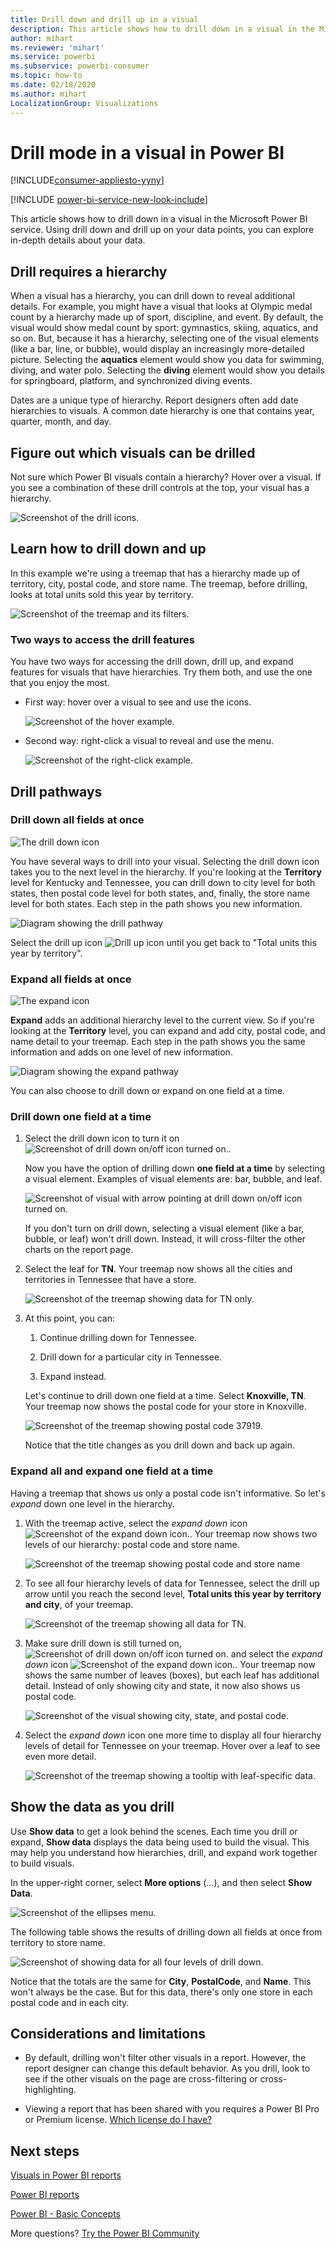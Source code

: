 ```yaml
---
title: Drill down and drill up in a visual
description: This article shows how to drill down in a visual in the Microsoft Power BI service.
author: mihart
ms.reviewer: 'mihart'
ms.service: powerbi
ms.subservice: powerbi-consumer
ms.topic: how-to
ms.date: 02/18/2020
ms.author: mihart
LocalizationGroup: Visualizations
---
```

# Drill mode in a visual in Power BI

[!INCLUDE[consumer-appliesto-yyny](../includes/consumer-appliesto-yyny.md)]

[!INCLUDE [power-bi-service-new-look-include](../includes/power-bi-service-new-look-include.md)]

This article shows how to drill down in a visual in the Microsoft Power BI service. Using drill down and drill up on your data points, you can explore in-depth details about your data. 

## Drill requires a hierarchy

When a visual has a hierarchy, you can drill down to reveal additional details. For example, you might have a visual that looks at Olympic medal count by a hierarchy made up of sport, discipline, and event. By default, the visual would show medal count by sport: gymnastics, skiing, aquatics, and so on. But, because it has a hierarchy, selecting one of the visual elements (like a bar, line, or bubble), would display an increasingly more-detailed picture. Selecting the **aquatics** element would show you data for swimming, diving, and water polo.  Selecting the **diving** element would show you details for springboard, platform, and synchronized diving events.

Dates are a unique type of hierarchy.  Report designers often add date hierarchies to visuals. A common date hierarchy is one that contains year, quarter, month, and day. 

## Figure out which visuals can be drilled
Not sure which Power BI visuals contain a hierarchy? Hover over a visual. If you see a combination of these drill controls at the top, your visual has a hierarchy.

![Screenshot of the drill icons.](./media/end-user-drill/power-bi-drill-icons.png)  


## Learn how to drill down and up

In this example we're using a treemap that has a hierarchy made up of territory, city, postal code, and store name. The treemap, before drilling, looks at total units sold this year by territory. 

![Screenshot of the treemap and its filters.](./media/end-user-drill/power-bi-treemaps.png)  


### Two ways to access the drill features

You have two ways for accessing the drill down, drill up, and expand features for visuals that have hierarchies. Try them both, and use the one that you enjoy the most.

- First way: hover over a visual to see and use the icons.  

    ![Screenshot of the hover example.](./media/end-user-drill/power-bi-hover.png)

- Second way: right-click a visual to reveal and use the menu.

    ![Screenshot of the right-click example.](./media/end-user-drill/power-bi-drill-menu.png)



## Drill pathways

### Drill down all fields at once
![The drill down icon](./media/end-user-drill/power-bi-drill-icon3.png)

You have several ways to drill into your visual. Selecting the drill down icon takes you to the next level in the hierarchy. If you're looking at the **Territory** level for Kentucky and Tennessee, you can drill down to city level for both states, then postal code level for both states, and, finally, the store name level for both states. Each step in the path shows you new information.

![Diagram showing the drill pathway](./media/end-user-drill/power-bi-drill-path.png)

Select the drill up icon ![Drill up icon](./media/end-user-drill/power-bi-drill-icon5.png) until you get back to "Total units this year by territory".

### Expand all fields at once
![The expand icon](./media/end-user-drill/power-bi-drill-icon6.png)

**Expand** adds an additional hierarchy level to the current view. So if you're looking at the **Territory** level, you can expand and add city, postal code, and name detail to your treemap. Each step in the path shows you the same information and adds on one level of new information.

![Diagram showing the expand pathway](./media/end-user-drill/power-bi-expand-path.png)

You can also choose to drill down or expand on one field at a time.


### Drill down one field at a time


1. Select the drill down icon to turn it on ![Screenshot of drill down on/off icon turned on.](./media/end-user-drill/power-bi-drill-icon2.png).

    Now you have the option of drilling down **one field at a time** by selecting a visual element. Examples of visual elements are: bar, bubble, and leaf.

    ![Screenshot of visual with arrow pointing at drill down on/off icon turned on.](media/end-user-drill/power-bi-drill-icon-selected.png)

    If you don't turn on drill down, selecting a visual element (like a bar, bubble, or leaf) won't drill down. Instead, it will cross-filter the other charts on the report page.

1. Select the leaf for **TN**. Your treemap now shows all the cities and territories in Tennessee that have a store.

    ![Screenshot of the treemap showing data for TN only.](media/end-user-drill/power-bi-drill-down-one.png)

1. At this point, you can:

    1. Continue drilling down for Tennessee.

    1. Drill down for a particular city in Tennessee.

    1. Expand instead.

    Let's continue to drill down one field at a time.  Select **Knoxville, TN**. Your treemap now shows the postal code for your store in Knoxville.

    ![Screenshot of the treemap showing postal code 37919.](media/end-user-drill/power-bi-drill-two.png)

    Notice that the title changes as you drill down and back up again.

### Expand all and expand one field at a time

Having a treemap that shows us only a postal code isn't informative.  So let's *expand* down one level in the hierarchy.  

1. With the treemap active, select the *expand down* icon ![Screenshot of the expand down icon.](./media/end-user-drill/power-bi-drill-icon6.png). Your treemap now shows two levels of our hierarchy: postal code and store name.

    ![Screenshot of the treemap showing postal code and store name](./media/end-user-drill/power-bi-expand-one.png)

1. To see all four hierarchy levels of data for Tennessee, select the drill up arrow until you reach the second level, **Total units this year by territory and city**, of your treemap.

    ![Screenshot of the treemap showing all data for TN.](media/end-user-drill/power-bi-expand-two.png)

1. Make sure drill down is still turned on, ![Screenshot of drill down on/off icon turned on.](./media/end-user-drill/power-bi-drill-icon2.png) and select the *expand down* icon ![Screenshot of the expand down icon.](./media/end-user-drill/power-bi-drill-icon6.png). Your treemap now shows the same number of leaves (boxes), but each leaf has additional detail. Instead of only showing city and state, it now also shows us postal code.

    ![Screenshot of the visual showing city, state, and postal code.](./media/end-user-drill/power-bi-expand-three.png)

1. Select the *expand down* icon one more time to display all four hierarchy levels of detail for Tennessee on your treemap. Hover over a leaf to see even more detail.

    ![Screenshot of the treemap showing a tooltip with leaf-specific data.](./media/end-user-drill/power-bi-expand-all.png)

## Show the data as you drill
Use **Show data** to get a look behind the scenes. Each time you drill or expand, **Show data** displays the data being used to build the visual. This may help you understand how hierarchies, drill, and expand work together to build visuals. 

In the upper-right corner, select **More options** (...), and then select **Show Data**. 

![Screenshot of the ellipses menu.](./media/end-user-drill/power-bi-ellipses.png)

The following table shows the results of drilling down all fields at once from territory to store name.  


![Screenshot of showing data for all four levels of drill down.](./media/end-user-drill/power-bi-show-data.png)

Notice that the totals are the same for **City**, **PostalCode**, and **Name**. This won't always be the case.  But for this data, there's only one store in each postal code and in each city.  



## Considerations and limitations
- By default, drilling won't filter other visuals in a report. However, the report designer can change this default behavior. As you drill, look to see if the other visuals on the page are cross-filtering or cross-highlighting.

- Viewing a report that has been shared with you requires a Power BI Pro or Premium license. [Which license do I have?](end-user-license.md)


## Next steps

[Visuals in Power BI reports](../visuals/power-bi-report-visualizations.md)

[Power BI reports](end-user-reports.md)

[Power BI - Basic Concepts](end-user-basic-concepts.md)

More questions? [Try the Power BI Community](https://community.powerbi.com/)
